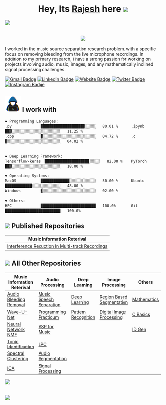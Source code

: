 
<p align="center">
  <h1 align="center">Hey, Its <a href="https://sites.google.com/view/rajesh-r/">Rajesh</a> here <img src="https://media.giphy.com/media/hvRJCLFzcasrR4ia7z/giphy.gif" width="35"></h1>
</p>

<img src="https://user-images.githubusercontent.com/73097560/115834477-dbab4500-a447-11eb-908a-139a6edaec5c.gif"><br><br>


<p align="center">
  <a href="https://github.com/DenverCoder1/readme-typing-svg"><img src="https://readme-typing-svg.herokuapp.com?font=Time+New+Roman&color=cyan&size=25&center=true&vCenter=true&width=600&height=100&lines=வணக்கம்+உலகம்+&hearts;++;Studying+MS+by+Research+@+IIT+Mandi;Audio+Signal+Processing+and+Deep+Learning;Love+for+Math+and+AI+&hearts"></a>
</p>


I worked in the music source separation research problem, with a specific focus on removing bleeding from the live microphone recordings. In addition to my primary research, I have a strong passion for working on projects involving audio, music, images, and any mathematically inclined signal processing challenges.



[![Gmail Badge](https://img.shields.io/badge/-Personal%20Mail-c14438?style=flat&logo=Gmail&logoColor=white&link=mailto:rajesh.krsk@gmail.com)](mailto:rajesh.krsk@gmail.com)
[![Linkedin Badge](https://img.shields.io/badge/-LinkedIn-blue?style=flat&logo=Linkedin&logoColor=white&link=https://www.linkedin.com/in/rajeshrrajeshr/)](https://www.linkedin.com/in/rajeshrrajeshr/)
[![Website Badge](https://img.shields.io/badge/-Portfolio-47CCCC?style=flat&logo=Google-Chrome&logoColor=white&link=https://sites.google.com/view/rajesh-r/)](https://sites.google.com/view/rajesh-r/)
[![Twitter Badge](https://img.shields.io/badge/-Twitter-1ca0f1?style=flat&labelColor=1ca0f1&logo=twitter&logoColor=white&link=https://twitter.com/Rajesh_smartino)](https://twitter.com/Rajesh_smartino)
[![Instagram Badge](https://img.shields.io/badge/-Instagram-purple?style=flat&logo=instagram&logoColor=white&link=https://www.instagram.com/its.mr.zero/)](https://www.instagram.com/its.mr.zero/)



## <picture><img src = "https://github.com/0xAbdulKhalid/0xAbdulKhalid/raw/main/assets/mdImages/about_me.gif" width = 50px></picture> **I work with**

<!--START_SECTION:waka-->

```text
❤️ Programming Languages:
.py             ████████████████████░░░░░   80.01 %      .ipynb          ██▓░░░░░░░░░░░░░░░░░░░░░░   11.25 %
.cpp            █░░░░░░░░░░░░░░░░░░░░░░░░   04.72 %      .c              ▓░░░░░░░░░░░░░░░░░░░░░░░░   04.02 %


❤️ Deep Learning Framework:
Tensorflow-keras  ████████████████████░░░░░   82.00 %    PyTorch         ██▓░░░░░░░░░░░░░░░░░░░░░░   18.00 %

❤️ Operating Systems:
MacOS           █████████████░░░░░░░░░░░░   50.00 %      Ubuntu          ████████████░░░░░░░░░░░░░   48.00 %
Windows         ▓░░░░░░░░░░░░░░░░░░░░░░░░   02.00 %

❤️ Others:
HPC             █████████████████████████   100.0%       Git             █████████████████████████   100.0%
```

<!--END_SECTION:waka-->

## <img src="https://media2.giphy.com/media/QssGEmpkyEOhBCb7e1/giphy.gif?cid=ecf05e47a0n3gi1bfqntqmob8g9aid1oyj2wr3ds3mg700bl&rid=giphy.gif" width ="25"><b> Published Repositories</b>

| Music Information Reterival |
|------|
|[Interference Reduction In Multi-track Recordings](https://github.com/its-rajesh/IRMR)| 

## <img src="https://media2.giphy.com/media/QssGEmpkyEOhBCb7e1/giphy.gif?cid=ecf05e47a0n3gi1bfqntqmob8g9aid1oyj2wr3ds3mg700bl&rid=giphy.gif" width ="25"><b> All Other Repositories</b>


| Music Information Reterival | Audio Processing | Deep Learning | Image Processing | Others |
|------|-----|-----|-----|-----|
|[Audio Bleeding Removal](https://github.com/its-rajesh/Audio-Bleeding-Removal)|  [Music Speech Separation](https://github.com/its-rajesh/Music-Speech-Separation) | [Deep Learning](https://github.com/its-rajesh/Deep-Learning) | [Region Based Segmentation](https://github.com/its-rajesh/Region-Based-Segmentation) | [Mathematics](https://github.com/its-rajesh/Mathematics) |
|[Wave-U-Net](https://github.com/its-rajesh/Wave-U-Net)|  [Programming Practicum](https://github.com/its-rajesh/Programming-Practicum) | [Pattern Recognition](https://github.com/its-rajesh/Pattern-Recognition)  | [Digital Image Processing](https://github.com/its-rajesh/Digital-Image-Processing) |  [C Basics](https://github.com/its-rajesh/CBasicsCode) |
|[Neural Network NMF](https://github.com/its-rajesh/Neural-Network-Alternative-to-NMF)|  [ASP for Music](https://github.com/its-rajesh/Audio-Signal-Processing-for-Music-Applications)  |  | | [ID Gen](https://github.com/its-rajesh/RSquareAcademy)
|[Tonic Identification](https://github.com/its-rajesh/Tonic-Identification)|  [LPC](https://github.com/its-rajesh/Linear-Predictive-Coding-of-Speech-Signals) |  |  |
|[Spectral Clustering](https://github.com/its-rajesh/Song-Structure-Using-Spectral-Clustering)|  [Audio Segmentation](https://github.com/its-rajesh/Audio-Segmentation) |  |  |
|[ICA](https://github.com/its-rajesh/Independent-Component-Analysis)|  [Signal Processing](https://github.com/its-rajesh/Signal-Processing-Python)  |  |  |
  

<img src="https://user-images.githubusercontent.com/73097560/115834477-dbab4500-a447-11eb-908a-139a6edaec5c.gif"><br><br>


![](https://komarev.com/ghpvc/?username=its-rajesh&color=red&style=for-the-badge&label=VIEWERS+COUNT)
